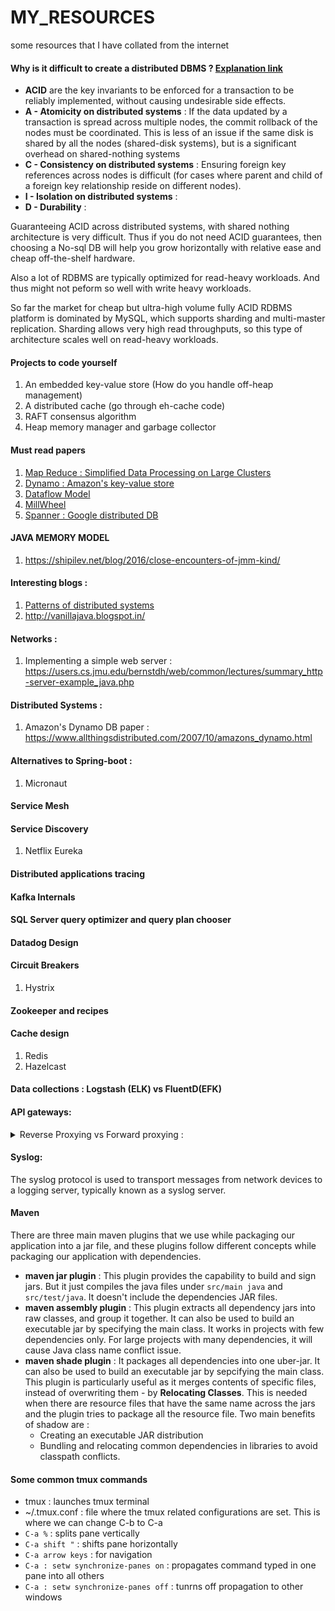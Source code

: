 # MY_RESOURCES
some resources that I have collated from the internet

#### Why is it difficult to create a distributed DBMS ? [Explanation link](https://dba.stackexchange.com/a/34896)
* **ACID** are the key invariants to be enforced for a transaction to be reliably implemented, without causing undesirable side effects.
* **A - Atomicity on distributed systems** : If the data updated by a transaction is spread across multiple nodes, the commit rollback of the nodes must be coordinated. This is less of an issue if the same disk is shared by all the nodes (shared-disk systems), but is a significant overhead on shared-nothing systems
* **C - Consistency on distributed systems** : Ensuring foreign key references across nodes is difficult (for cases where parent and child of a foreign key relationship reside on different nodes).
* **I - Isolation on distributed systems** : 
* **D - Durability** :

Guaranteeing ACID across distributed systems, with shared nothing architecture is very difficult.
Thus if you do not need ACID guarantees, then choosing a No-sql DB will help you grow horizontally with relative ease and cheap off-the-shelf hardware.

Also a lot of RDBMS are typically optimized for read-heavy workloads. And thus might not peform so well with write heavy workloads.

So far the market for cheap but ultra-high volume fully ACID RDBMS platform is dominated by MySQL, which supports sharding and multi-master replication. Sharding allows very high read throughputs, so this type of architecture scales well on read-heavy workloads.


#### Projects to code yourself
1. An embedded key-value store (How do you handle off-heap management)
2. A distributed cache (go through eh-cache code)
3. RAFT consensus algorithm
4. Heap memory manager and garbage collector

#### Must read papers
1. [ Map Reduce : Simplified Data Processing on Large Clusters ](https://static.googleusercontent.com/media/research.google.com/en//archive/mapreduce-osdi04.pdf)
2. [Dynamo : Amazon's key-value store](https://www.allthingsdistributed.com/files/amazon-dynamo-sosp2007.pdf)
3. [Dataflow Model](https://research.google/pubs/pub43864/)
4. [MillWheel](https://static.googleusercontent.com/media/research.google.com/en//pubs/archive/41378.pdf)
5. [Spanner : Google distributed DB](https://www.usenix.org/system/files/conference/osdi12/osdi12-final-16.pdf)

#### JAVA MEMORY MODEL
1. https://shipilev.net/blog/2016/close-encounters-of-jmm-kind/

#### Interesting blogs :
1. [Patterns of distributed systems](https://martinfowler.com/articles/patterns-of-distributed-systems/)
2. http://vanillajava.blogspot.in/

#### Networks : 
1. Implementing a simple web server : https://users.cs.jmu.edu/bernstdh/web/common/lectures/summary_http-server-example_java.php 

#### Distributed Systems : 
1. Amazon's Dynamo DB paper : https://www.allthingsdistributed.com/2007/10/amazons_dynamo.html

#### Alternatives to Spring-boot :
1. Micronaut

#### Service Mesh

#### Service Discovery
1. Netflix Eureka

#### Distributed applications tracing

#### Kafka Internals

#### SQL Server query optimizer and query plan chooser

#### Datadog Design

#### Circuit Breakers
1. Hystrix

#### Zookeeper and recipes

#### Cache design
1. Redis
2. Hazelcast
  
#### Data collections : Logstash (ELK) vs FluentD(EFK) 

#### API gateways:

<details>
  <summary> Reverse Proxying vs Forward proxying :</summary>
  
  * Proxy means someone or something acting on behalf of someone else.	
  * **Forward proxy**
    * grant the client anonymity (think TOR). [Client knows both the proxy and the server. Server knows only the proxy]
    * A typical usage of forward proxies is grating internet access to internal clients of an organization, which is otherwise blocked by the organization.
  * **Reverse proxy** 
    * grant backend servers anonymity (think servers behind a DMZ) [Client knows only the reverse proxy. Server knows both reverse proxy as well as client]
    * A typical usage of a reverse proxy is to provide Internet users access to a server that is behind a firewall. Reverse proxies can also be used to balance load    among several back-end servers or to provide caching for a slower back-end server. In addition, reverse proxies can be used simply to bring several servers into the same URL space.
  * Reverse-proxy is also known as gateway.
</details>

#### Syslog:
The syslog protocol is used to transport messages from network devices to a logging server, typically known as a syslog server.

#### Maven
There are three main maven plugins that we use while packaging our application into a jar file, and these plugins follow different concepts while packaging our application with dependencies.
* **maven jar plugin** : This plugin provides the capability to build and sign jars. But it just compiles the java files under ```src/main java``` and ```src/test/java```. It doesn't include the dependencies JAR files.
* **maven assembly plugin** : This plugin extracts all dependency jars into raw classes, and group it together. It can also be used to build an executable jar by specifying the main class. It works in projects with few dependencies only. For large projects with many dependencies, it will cause Java class name conflict issue.
* **maven shade plugin** : It packages all dependencies into one uber-jar. It can also be used to build an executable jar by sepcifying the main class. This plugin is particularly useful as it merges contents of specific files, instead of overwriting them - by **Relocating Classes**. This is needed when there are resource files that have the same name across the jars and the plugin tries to package all the resource file. Two main benefits of shadow are :
  * Creating an executable JAR distribution
  * Bundling and relocating common dependencies in libraries to avoid classpath conflicts.


#### Some common tmux commands
* tmux : launches tmux terminal
* ~/.tmux.conf : file where the tmux related configurations are set. This is where we can change C-b to C-a
* ```C-a %``` : splits pane vertically
* ```C-a shift "``` : shifts pane horizontally
* ```C-a arrow keys``` : for navigation
* ```C-a : setw synchronize-panes on``` : propagates command typed in one pane into all others
* ```C-a : setw synchronize-panes off``` : tunrns off propagation to other windows


